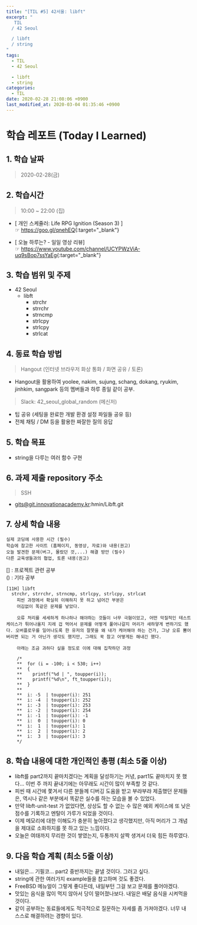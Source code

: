```yaml
---
title: "[TIL #5] 42서울: libft"
excerpt: "
   TIL
  / 42 Seoul

  / libft
  / string
"
tags:
  - TIL
  - 42 Seoul

  - libft
  - string
categories:
  - TIL
date: 2020-02-28 21:08:06 +0900
last_modified_at: 2020-03-04 01:35:46 +0900
---
```


# 학습 레포트 (Today I Learned)

## 1. 학습 날짜

> 2020-02-28(금)

## 2. 학습시간

> 10:00 ~ 22:00 (집)

- [ 개인 스케쥴러: Life RPG Ignition (Season 3) ]  
  ☞ <https://goo.gl/qnehEQ>{:target="_blank"}

- [ 오늘 하루는? - 일일 영상 리뷰]  
  ☞ <https://www.youtube.com/channel/UCYPWzViA-uq9sBop7ssYaEg>{:target="_blank"}

## 3. 학습 범위 및 주제

- 42 Seoul
  - libft
    - strchr
    - strrchr
    - strncmp
    - strlcpy
    - strlcpy
    - strlcat

## 4. 동료 학습 방법

> Hangout (인터넷 브라우저 화상 통화 / 화면 공유 / 토론)

- Hangout을 활용하여 yoolee, nakim, sujung, schang, dokang, ryukim, jinhkim, sangpark 등의 멤버들과 하루 종일 같이 공부.

> Slack: 42_seoul_global_random (메신저)

- 팁 공유 (세팅을 완료한 개발 환경 설정 파일들 공유 등)
- 전체 채팅 / DM 등을 활용한 짜잘한 질의 응답

## 5. 학습 목표

- string을 다루는 여러 함수 구현

## 6. 과제 제출 repository 주소

> SSH

- gits@git.innovationacademy.kr:hmin/Libft.git

## 7. 상세 학습 내용

```text
실제 코딩에 사용한 시간 (필수)
학습에 참고한 사이트 (홈페이지, 동영상, 자료)와 내용(권고)
오늘 발견한 문제(버그, 몰랐던 것,...) 해결 방안 (필수)
다른 교육생들과의 협업, 토론 내용(권고)
```

[] : 프로젝트 관련 공부  
() : 기타 공부

```text
[11H] libft
  strchr, strrchr, strncmp, strlcpy, strlcpy, strlcat
    피씬 과정에서 확실히 이해하지 못 하고 넘어간 부분은
    어김없이 똑같은 문제를 낳았다.

    오류 처리를 세세하게 하나하나 해야하는 것들이 너무 극혐이었고, 어떤 악질적인 테스트 케이스가 튀어나올지 지레 겁 먹어서 문제를 어떻게 풀어나갈지 머리가 새하얗게 변하기도 했다. 오버플로우를 일어나도록 한 유저의 잘못을 왜 내가 케어해야 하는 건가, 그냥 오류 뿜어버리면 되는 거 아닌가 생각도 했지만, 그래도 꾹 참고 어떻게든 해내긴 했다.

    아래는 조금 과하다 싶을 정도로 이에 대해 집착하던 과정

    /*
    **  for (i = -100; i < 530; i++)
    **  {
    **    printf("%d | ", toupper(i));
    **    printf("%d\n", ft_toupper(i));
    **  }
    **
    **  i: -5  | toupper(i): 251
    **  i: -4  | toupper(i): 252
    **  i: -3  | toupper(i): 253
    **  i: -2  | toupper(i): 254
    **  i: -1  | toupper(i): -1
    **  i:  0  | toupper(i): 0
    **  i:  1  | toupper(i): 1
    **  i:  2  | toupper(i): 2
    **  i:  3  | toupper(i): 3
    */
```

## 8. 학습 내용에 대한 개인적인 총평 (최소 5줄 이상)

- libft를 part2까지 끝마치겠다는 계획을 달성하기는 커녕, part1도 끝마치지 못 했다... 이번 주 까지 끝내기에는 아무래도 시간이 많이 부족할 것 같다.
- 피씬 때 시간에 쫓겨서 다른 분들께 디버깅 도움을 받고 부랴부랴 제출했던 문제들은, 역시나 같은 부분에서 똑같은 실수를 하는 모습을 볼 수 있었다.
- 만약 libft-unit-test 가 없었다면, 상상도 할 수 없는 수 많은 예외 케이스에 또 낮은 점수를 기록하고 멘탈이 가루가 되었을 것이다.
- 이제 메모리에 대한 이해도가 충분히 높아졌다고 생각했지만, 아직 머리가 그 개념을 제대로 소화하지를 못 하고 있는 느낌이다.
- 오늘은 여태까지 무리한 것이 쌓였는지, 두통까지 살짝 생겨서 더욱 힘든 하루였다.

## 9. 다음 학습 계획 (최소 5줄 이상)

- 내일은... 기필코... part2 중반까지는 끝낼 것이다. 그러고 싶다.
- string에 관한 여러가지 example들을 참고하며 것도 좋겠다.
- FreeBSD 메뉴얼이 그렇게 좋다든데, 내일부턴 그걸 보고 문제를 풀어야겠다.
- 맛있는 음식을 많이 먹지 않아서 당이 떨어졌나보다. 내일은 배달 음식을 시켜먹을 것이다.
- 같이 공부하는 동료들에게도 적극적으로 질문하는 자세를 좀 가져야겠다. 너무 내 스스로 해결하려는 경향이 있다.
